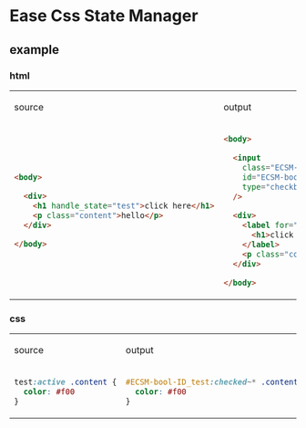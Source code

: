 # Ease Css State Manager

## example

### html

<table>

<tr>
<td>

source


</td>
<td>

output

</td>
</tr>

<tr>
<td>


```html
<body>

  <div>
    <h1 handle_state="test">click here</h1>
    <p class="content">hello</p>
  </div>

</body>
```

<img width=500/>
</td>

<td>

```html
<body>

  <input
    class="ECSM-state"
    id="ECSM-bool-ID_test"
    type="checkbox"
  />

  <div>
    <label for="ECSM-bool-ID_test">
      <h1>click here</h1>
    </label>
    <p class="content">hello</p>
  </div>

</body>
```

<img width=500/>
</td>
</tr>


</table>

### css

<table>

<tr>
<td>

source

</td>
<td>

output

</td>
</tr>

<tr>
<td>


```css
test:active .content {
  color: #f00
}
```

<img width=500/>
</td>

<td>


```css
#ECSM-bool-ID_test:checked~* .content {
  color: #f00
}
```

<img width=500/>
</td>
</tr>


</table>